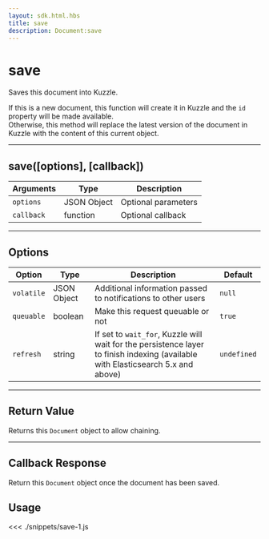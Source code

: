 ```yaml
---
layout: sdk.html.hbs
title: save
description: Document:save
---
```


# save

Saves this document into Kuzzle.

If this is a new document, this function will create it in Kuzzle and the `id` property will be made available.  
Otherwise, this method will replace the latest version of the document in Kuzzle with the content of this current object.

---

## save([options], [callback])

| Arguments  | Type        | Description         |
| ---------- | ----------- | ------------------- |
| `options`  | JSON Object | Optional parameters |
| `callback` | function    | Optional callback   |

---

## Options

| Option     | Type        | Description                                                                                                                      | Default     |
| ---------- | ----------- | -------------------------------------------------------------------------------------------------------------------------------- | ----------- |
| `volatile` | JSON Object | Additional information passed to notifications to other users                                                                    | `null`      |
| `queuable` | boolean     | Make this request queuable or not                                                                                                | `true`      |
| `refresh`  | string      | If set to `wait_for`, Kuzzle will wait for the persistence layer to finish indexing (available with Elasticsearch 5.x and above) | `undefined` |

---

## Return Value

Returns this `Document` object to allow chaining.

---

## Callback Response

Return this `Document` object once the document has been saved.

## Usage

<<< ./snippets/save-1.js
